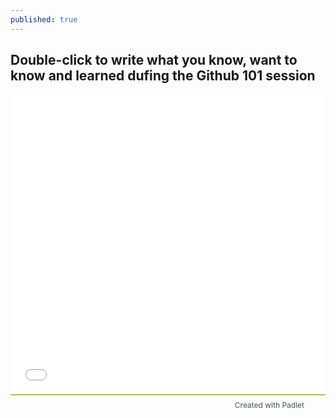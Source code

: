 ```yaml
---
published: true
---
```


## Double-click to write what you know, want to know and learned dufing the Github 101 session
<iframe src='//padlet.com/embed/ondhehlpeu1t' frameborder='0' width='100%' height='480px' style='padding:0;margin:0;border:none'></iframe><div style='border-top:2px solid #a7d23a;padding:8px;margin:0;font-size:12px;text-align:right'><a href='http://padlet.com' style='color:#41555f;text-decoration:none'>Created with Padlet<img valign='middle' style='margin:0 0 0 10px;padding:0;border:none;width:16px;height:16px' src='http://padlet.com/favicon.ico'></a></div>